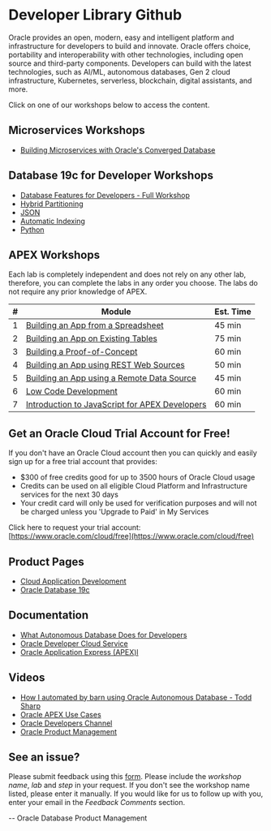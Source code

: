 # Developer Library Github


Oracle provides an open, modern, easy and intelligent platform and infrastructure for developers to build and innovate. Oracle offers choice, portability and interoperability with other technologies, including open source and third-party components. Developers can build with the latest technologies, such as AI/ML, autonomous databases, Gen 2 cloud infrastructure, Kubernetes, serverless, blockchain, digital assistants, and more.

Click on one of our workshops below to access the content.

## Microservices Workshops
- [Building Microservices with Oracle's Converged Database](https://oracle.github.io/learning-library/developer-library/microservices-with-converged-db)


## Database 19c for Developer Workshops

- [Database Features for Developers - Full Workshop](https://oracle.github.io/learning-library/developer-library/oracle-db-features-for-developers/freetier/index.html) 
- [Hybrid Partitioning](https://oracle.github.io/learning-library/developer-library/oracle-db-features-for-developers/workshops/hybridpart-freetier/index.html) 
- [JSON](https://oracle.github.io/learning-library/developer-library/oracle-db-features-for-developers/workshops/json-freetier/index.html) 
- [Automatic Indexing](https://oracle.github.io/learning-library/developer-library/oracle-db-features-for-developers/workshops/autoindex-freetier/index.html) 
- [Python](https://oracle.github.io/learning-library/developer-library/oracle-db-features-for-developers/workshops/python-freetier/index.html) 

## APEX Workshops

Each lab is completely independent and does not rely on any other lab, therefore, you can complete the labs in any order you choose. The labs do not require any prior knowledge of APEX. 

| # | Module | Est. Time |
| --- | --- | --- |
| 1 | [Building an App from a Spreadsheet](./apex/spreadsheet) | 45 min |
| 2 | [Building an App on Existing Tables](./aoex/existing-tables) | 75 min |
| 3 | [Building a Proof-of-Concept](./apex/proof-of-concept) | 60 min |
| 4 | [Building an App using REST Web Sources](./apex/rest-web-source) | 50 min |
| 5 | [Building an App using a Remote Data Source](./apex/remote-data-source) | 45 min |
| 6 | [Low Code Development](./apex/low-code-development) | 60 min |
| 7 | [Introduction to JavaScript for APEX Developers](./apex/intro-to-javascript) | 60 min |


## Get an Oracle Cloud Trial Account for Free!
If you don't have an Oracle Cloud account then you can quickly and easily sign up for a free trial account that provides:
- $300 of free credits good for up to 3500 hours of Oracle Cloud usage
- Credits can be used on all eligible Cloud Platform and Infrastructure services for the next 30 days
- Your credit card will only be used for verification purposes and will not be charged unless you 'Upgrade to Paid' in My Services

Click here to request your trial account: [https://www.oracle.com/cloud/free](https://www.oracle.com/cloud/free)


## Product Pages
- [Cloud Application Development](https://www.oracle.com/au/application-development/)
- [Oracle Database 19c](https://www.oracle.com/database/)

## Documentation
- [What Autonomous Database Does for Developers](http://www.oracle.com/us/products/database/autonomous-db-for-developers-5097190.pdf)
- [Oracle Developer Cloud Service](https://docs.oracle.com/en/cloud/paas/developer-cloud/index.html)
- [Oracle Application Express (APEX)l](https://apex.oracle.com/en/)

## Videos
- [How I automated by barn using Oracle Autonomous Database - Todd Sharp](https://developer.oracle.com/?ytid=iaesH24B9zg)
- [Oracle APEX Use Cases](https://www.youtube.com/playlist?list=PLdtXkK5KBY556P2cGBkse-2fxBaz1-azI)
- [Oracle Developers Channel](https://www.youtube.com/channel/UCdDhYMT2USoLdh4SZIsu_1g)
- [Oracle Product Management](https://www.youtube.com/channel/UCr6mzwq_gcdsefQWBI72wIQ)

## See an issue?
Please submit feedback using this [form](https://apexapps.oracle.com/pls/apex/f?p=133:1:::::P1_FEEDBACK:1). Please include the *workshop name*, *lab* and *step* in your request.  If you don't see the workshop name listed, please enter it manually. If you would like for us to follow up with you, enter your email in the *Feedback Comments* section.

-- Oracle Database Product Management
